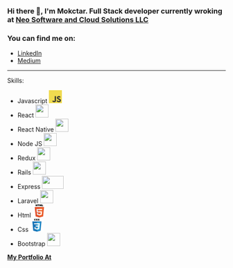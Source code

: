 ### Hi there 👋, I'm Mokctar. Full Stack developer currently wroking at [Neo Software and Cloud Solutions LLC](https://www.neosoftwarellc.com)
### You can find me on:
 - [LinkedIn](https://www.linkedin.com/in/mocktarissa/)
 - [Medium](https://medium.com/@mocktarissa)

 
 
 
 
 ****
 Skills:
 <!--

 | Skill | Image |
| ----------- | ----------- |
| React Native | <img src="https://img.icons8.com/material-outlined/24/000000/react-native.png" width="30px" height="30px" /> |
| Paragraph | <img src="https://img.icons8.com/material-outlined/24/000000/react-native.png" width="30px" height="30px" /> |
| Laravel |<img src="https://img.icons8.com/ios/50/000000/laravel.png" width="30px" height="30px" /> |
Lorem ipsum dolor sit amet
-->
- Javascript <img src="https://raw.githubusercontent.com/github/explore/80688e429a7d4ef2fca1e82350fe8e3517d3494d/topics/javascript/javascript.png" width="30px" height="30px" />
- React <img src="https://img.icons8.com/officexs/30/000000/react.png" width="30px" height="30px"/>
- React Native <img src="https://img.icons8.com/material-outlined/24/000000/react-native.png" width="30px" height="30px" />
- Node JS <img src="https://img.icons8.com/windows/32/000000/node-js.png" width="30px" height="30px"/>
- Redux <img src="https://img.icons8.com/material-sharp/24/000000/redux.png" width="30px" height="30px"/>
- Rails <img src="https://img.icons8.com/windows/32/000000/ruby-on-rails.png" width="30px" height="30px"/>
- Express <img src="https://upload.wikimedia.org/wikipedia/commons/thumb/6/64/Expressjs.png/220px-Expressjs.png" width="50px" height="30px"/>
- Laravel <img src="https://cdn3.iconfinder.com/data/icons/popular-services-brands/512/laravel-128.png" width="30px" height="30px" />
- Html <img src="https://raw.githubusercontent.com/github/explore/80688e429a7d4ef2fca1e82350fe8e3517d3494d/topics/html/html.png" width="30px" height="30px" />
- Css <img src="https://raw.githubusercontent.com/github/explore/80688e429a7d4ef2fca1e82350fe8e3517d3494d/topics/css/css.png" width="30px" height="30px"/>
- Bootstrap <img src="https://cdn4.iconfinder.com/data/icons/vector-brand-logos/40/Bootstrap-128.png" width="30px" height="30px"/>


[**My Portfolio At**](https://www.mocktarissa.com)
